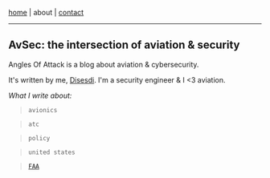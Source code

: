 
<a href="https://disesdi.github.io/" target="_blank" rel="noopener noreferrer">home</a> \| about \| 
<a href="https://cx7.dev/research/policy.html" target="_blank" rel="noopener noreferrer">contact</a>

-----

## AvSec: the intersection of aviation & security

Angles Of Attack is a blog about aviation & cybersecurity. 

It's written by me, [Disesdi](https://cr1.dev/contact.html). I'm a security engineer & I <3 aviation. 

*What I write about:*

> `avionics`

> `atc` 

> `policy`  

> `united states`  

> [`FAA`](https://google.com)
